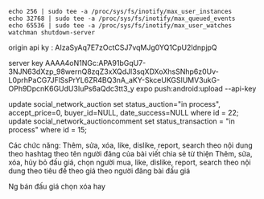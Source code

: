 ```
echo 256 | sudo tee -a /proc/sys/fs/inotify/max_user_instances
echo 32768 | sudo tee -a /proc/sys/fs/inotify/max_queued_events
echo 65536 | sudo tee -a /proc/sys/fs/inotify/max_user_watches
watchman shutdown-server
```

origin api ky : AIzaSyAq7E7zOctCSJ7vqMJg0YQ1CpU2ldnpjpQ

server key AAAA4oN1NGc:APA91bGqU7-3NJN63dXzp_98wernQ8zqZ3xXQdJl3sqXDXoXhsSNhp6z0Uv-L0prhPaCG7JFlSsPrYL6ZR4BQ3nA_aKY-SkceUKGSlUMV3ukG-OPh9DpcnK6GUdU3IuPs6aQdc3tt3_y
expo push:android:upload --api-key <your-token-here>

update social_network_auction set status_auction="in process", accept_price=0, buyer_id=NULL, date_success=NULL where id = 22;
update social_network_auctioncomment set status_transaction = "in process" where id = 15;

Các chức năng:
Thêm, sửa, xóa, like, dislike, report, search theo nội dung theo hashtag theo tên người đăng của bài viết chia sẻ từ thiện
Thêm, sửa, xóa, hủy bỏ đấu giá, chọn người mua, like, dislike, report, search theo nội dung theo tiêu đề theo giá theo người đăng bài đấu giá

Ng bán đấu giá chọn xóa hay

